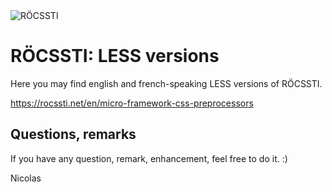 <img src="http://rocssti.net/layout/images/rocssti_logo.png" alt="RÖCSSTI" />

# RÖCSSTI: LESS versions

Here you may find english and french-speaking LESS versions of RÖCSSTI.

https://rocssti.net/en/micro-framework-css-preprocessors


## Questions, remarks

If you have any question, remark, enhancement, feel free to do it. :)


Nicolas
